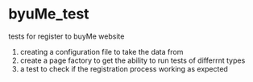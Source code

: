 # byuMe_test
tests for register to buyMe website

1. creating a configuration file to take the data from
2. create a page factory to get the ability to run tests of differrnt types
3. a test to check if the registration process working as expected
